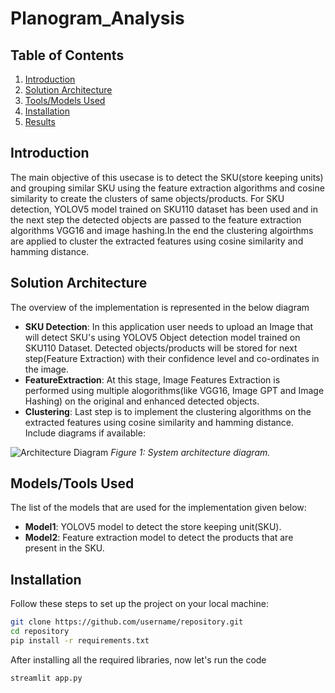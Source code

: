 # Planogram_Analysis

## Table of Contents

1. [Introduction](#introduction)
2. [Solution Architecture](#solution-architecture)
3. [Tools/Models Used](#toolsmodels-used)
4. [Installation](#installation)
5. [Results](#results)

## Introduction

The main objective of this usecase is to detect the SKU(store keeping units) and grouping similar SKU using the feature extraction algorithms and cosine similarity to create the clusters of same objects/products. For SKU detection, YOLOV5 model trained on SKU110 dataset has been used and in the next step the detected objects are passed to the feature extraction algorithms VGG16 and image hashing.In the end the clustering algoirthms are applied to cluster the extracted features using cosine similarity and hamming distance.

## Solution Architecture

The overview of the implementation is represented in the below diagram

- **SKU Detection**: In this application user needs to upload an Image that will detect SKU's using YOLOV5 Object detection model trained on SKU110 Dataset. Detected objects/products will be stored for next step(Feature Extraction) with their confidence level and co-ordinates in the image.
- **FeatureExtraction**: At this stage, Image Features Extraction is performed using multiple alogorithms(like VGG16, Image GPT and Image Hashing) on the original and enhanced detected objects.
- **Clustering**: Last step is to implement the clustering algorithms on the extracted features using cosine similarity and hamming distance.
Include diagrams if available:

![Architecture Diagram](images/architecture-diagram.png)
*Figure 1: System architecture diagram.*

## Models/Tools Used

The list of the models that are used for the implementation given below:

- **Model1**: YOLOV5 model to detect the store keeping unit(SKU).
- **Model2**: Feature extraction model to detect the products that are present in the SKU.


## Installation

Follow these steps to set up the project on your local machine:

```bash
git clone https://github.com/username/repository.git
cd repository
pip install -r requirements.txt

```
After installing all the required libraries, now let's run the code
```bash
streamlit app.py








